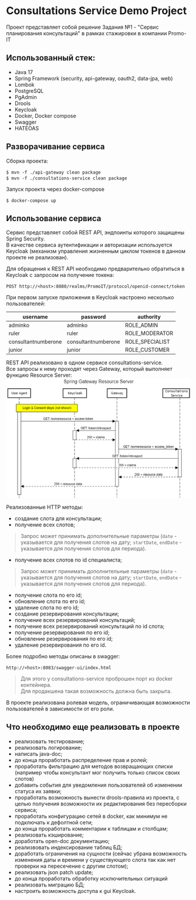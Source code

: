 # Consultations Service Demo Project  
Проект представляет собой решение Задания №1 - "Сервис планирования консультаций" в рамках стажировки в компании Promo-IT  

## Использованный стек:
- Java 17
- Spring Framework (security, api-gateway, oauth2, data-jpa, web)
- Lombok
- PostgreSQL
- PgAdmin
- Drools
- Keycloak
- Docker, Docker compose
- Swagger
- HATEOAS

## Разворачивание сервиса
Сборка проекта:
```
$ mvn -f ./api-gateway clean package
$ mvn -f ./consultations-service clean package
```
Запуск проекта через docker-compose
```
$ docker-compose up
```

## Использование сервиса
Сервис представляет собой REST API, эндпоинты которого защищены Spring Security.  
В качестве сервиса аутентификации и авторизации используется Keycloak (механизм управления жизненным циклом токенов в данном проекте не реализован).  

Для обращения к REST API необходимо предварительно обратиться в Keycloak с запросом на получение токена:
```http request
POST http://<host>:8080/realms/PromoIT/protocol/openid-connect/token
``` 
При первом запуске приложения в Keycloak настроено несколько пользователей:

| username            | password            | authority       |
|---------------------|---------------------|-----------------|
| adminko             | adminko             | ROLE_ADMIN      |
| ruler               | ruler               | ROLE_MODERATOR  |
| consultantnumberone | consultantnumberone | ROLE_SPECIALIST |
| junior              | junior              | ROLE_CUSTOMER   |

REST API реализовано в одном сервисе consultations-service.  
Все запросы к нему проходят через Gateway, который выполняет функцию Resource Server:  
![img_1.png](img_1.png)  

Реализованные HTTP методы: 
- создание слота для консультации;  
- получение всех слотов;
> Запрос может принимать дополнительные параметры (`date` - указывается для получения слотов на дату;
`startDate`, `endDate` - указывается для получения слотов для периода).  
- получение всех слотов по id специалиста;  
> Запрос может принимать дополнительные параметры (`date` - указывается для получения слотов на дату;
`startDate`, `endDate` - указывается для получения слотов для периода).
- получение слота по его id;
- обновление слота по его id;  
- удаление слота по его id;
- создание резервирования консультации;
- получение всех резервирований консультаций;
- получение всех резервирований консультаций по id слота;
- получение резервирования по его id;
- обновление резервирования по его id;
- удаление резервирования по его id.  

Более подробно методы описаны в swagger:
```http request
http://<host>:8083/swagger-ui/index.html
```
> Для этого у consultations-service проброшен порт из docker контейнера.  
Для продакшена такая возможность должна быть закрыта.

В проекте реализована ролевая модель, ограничивающая возможности пользователей в зависимости от его роли.  

## Что необходимо еще реализовать в проекте
- реализовать тестирование;
- реализовать логирование;
- написать java-doc;
- до конца проработать распределение прав и ролей;
- проработать фильтрацию для методов возвращающих списки 
(например чтобы консультант мог получить только список своих слотов)
- добавить события для уведомления пользователей об изменении статуса их заявки;
- проработать возможность вынести drools-правила из проекта, с целью получения 
возможности их редактирования без пересборки сервиса;
- проработать конфигурацию сетей в docker, как минимум не подключать к дефолтной сети;
- до конца проработать комментарии к таблицам и столбцам;
- реализовать кэширование;
- доработать open-doc документацию;
- реализвовать индексирование таблиц БД;
- доработать ограничения на сущности (сейчас убрана возможность изменения даты и 
времени у существующего слота так как нет проверки на пересечение с другим слотом);
- реализовать json patch update;
- до конца проработать обработку исключительных ситуаций
- реализовать миграцию БД;
- настроить возможность доступа к gui Keycloak.